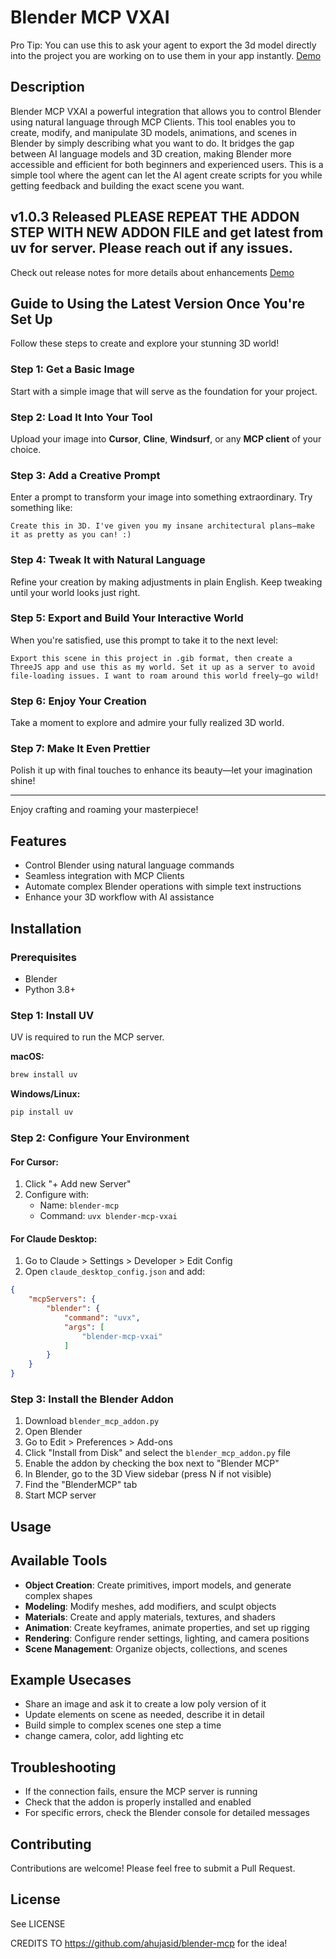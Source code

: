 # Blender MCP VXAI 

Pro Tip: You can use this to ask your agent to export the 3d model directly into the project you are working on to use them in your app instantly. [Demo](https://youtu.be/sHRI0nPan20?feature=shared)
## Description

Blender MCP VXAI a powerful integration that allows you to control Blender using natural language through MCP Clients. This tool enables you to create, modify, and manipulate 3D models, animations, and scenes in Blender by simply describing what you want to do. It bridges the gap between AI language models and 3D creation, making Blender more accessible and efficient for both beginners and experienced users. This is a simple tool where the agent can let the AI agent create scripts for you while getting feedback and building the exact scene you want.

## v1.0.3 Released PLEASE REPEAT THE ADDON STEP WITH NEW ADDON FILE and get latest from uv for server. Please reach out if any issues.
Check out release notes for more details about enhancements [Demo](https://youtu.be/3e3h6rN194I?si=E7cuDKhsHK0mcRsO)


## Guide to Using the Latest Version Once You're Set Up

Follow these steps to create and explore your stunning 3D world!

### Step 1: Get a Basic Image
Start with a simple image that will serve as the foundation for your project.

### Step 2: Load It Into Your Tool
Upload your image into **Cursor**, **Cline**, **Windsurf**, or any **MCP client** of your choice.

### Step 3: Add a Creative Prompt
Enter a prompt to transform your image into something extraordinary. Try something like:

```plaintext
Create this in 3D. I've given you my insane architectural plans—make it as pretty as you can! :)
```

### Step 4: Tweak It with Natural Language
Refine your creation by making adjustments in plain English. Keep tweaking until your world looks just right.

### Step 5: Export and Build Your Interactive World
When you're satisfied, use this prompt to take it to the next level:

```plaintext
Export this scene in this project in .gib format, then create a ThreeJS app and use this as my world. Set it up as a server to avoid file-loading issues. I want to roam around this world freely—go wild!
```

### Step 6: Enjoy Your Creation
Take a moment to explore and admire your fully realized 3D world.

### Step 7: Make It Even Prettier
Polish it up with final touches to enhance its beauty—let your imagination shine!

---

Enjoy crafting and roaming your masterpiece!



## Features

- Control Blender using natural language commands
- Seamless integration with MCP Clients
- Automate complex Blender operations with simple text instructions
- Enhance your 3D workflow with AI assistance

## Installation

### Prerequisites

- Blender 
- Python 3.8+

### Step 1: Install UV

UV is required to run the MCP server.

**macOS:**
```bash
brew install uv
```

**Windows/Linux:**
```bash
pip install uv
```

### Step 2: Configure Your Environment

#### For Cursor:
1. Click "+ Add new Server"
2. Configure with:
   - Name: `blender-mcp`
   - Command: `uvx blender-mcp-vxai`

#### For Claude Desktop:
1. Go to Claude > Settings > Developer > Edit Config
2. Open `claude_desktop_config.json` and add:
```json
{
    "mcpServers": {
        "blender": {
            "command": "uvx",
            "args": [
                "blender-mcp-vxai"
            ]
        }
    }
}
```

### Step 3: Install the Blender Addon

1. Download `blender_mcp_addon.py`
2. Open Blender
3. Go to Edit > Preferences > Add-ons
4. Click "Install from Disk" and select the `blender_mcp_addon.py` file
5. Enable the addon by checking the box next to "Blender MCP"
6. In Blender, go to the 3D View sidebar (press N if not visible)
7. Find the "BlenderMCP" tab
8. Start MCP server



## Usage


## Available Tools

- **Object Creation**: Create primitives, import models, and generate complex shapes
- **Modeling**: Modify meshes, add modifiers, and sculpt objects
- **Materials**: Create and apply materials, textures, and shaders
- **Animation**: Create keyframes, animate properties, and set up rigging
- **Rendering**: Configure render settings, lighting, and camera positions
- **Scene Management**: Organize objects, collections, and scenes

## Example Usecases
- Share an image and ask it to create a low poly version of it
- Update elements on scene as needed, describe it in detail
- Build simple to complex scenes one step a time
- change camera, color, add lighting etc


## Troubleshooting

- If the connection fails, ensure the MCP server is running
- Check that the addon is properly installed and enabled
- For specific errors, check the Blender console for detailed messages

## Contributing

Contributions are welcome! Please feel free to submit a Pull Request.

## License

See LICENSE


CREDITS TO https://github.com/ahujasid/blender-mcp for the idea!
